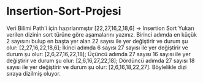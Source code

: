 # Insertion-Sort-Projesi
Veri Bilimi Path'i için hazırlanmıştır
[22,27,16,2,18,6] -> Insertion Sort
Yukarı verilen dizinin sort türüne göre aşamalarını yazınız.
Birinci adımda en küçük 2 sayısını bulup en başta yer alan 22 sayısı ile yer değiştirir ve durum şu olur: [2,27,16,22,18,6]; İkinci adımda 6 sayısı 27 sayısı ile yer değiştirir ve durum şu olur: [2,6,27,16,22,18]; Üçüncü adımda 27 sayısı 16 sayısı ile yer değiştirir ve durum şu olur: [2,6,16,27,22,18]; Dördüncü adımda 27 sayısı 18 sayısı ile yer değiştirir ve durum şu olur: [2,6,16,18,22,27]. Böylelikle dizi sıraya dizilmiş oluyor.
